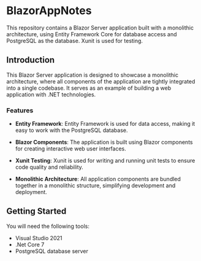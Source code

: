 # BlazorAppNotes
This repository contains a Blazor Server application built with a monolithic architecture, using Entity Framework Core for database access and PostgreSQL as the database. Xunit is used for testing.
## Introduction

This Blazor Server application is designed to showcase a monolithic architecture, where all components of the application are tightly integrated into a single codebase. It serves as an example of building a web application with .NET technologies.

### Features

- **Entity Framework**: Entity Framework is used for data access, making it easy to work with the PostgreSQL database.

- **Blazor Components**: The application is built using Blazor components for creating interactive web user interfaces.

- **Xunit Testing**: Xunit is used for writing and running unit tests to ensure code quality and reliability.

- **Monolithic Architecture**: All application components are bundled together in a monolithic structure, simplifying development and deployment.

## Getting Started
You will need the following tools:

- Visual Studio 2021
- .Net Core 7
- PostgreSQL database server
